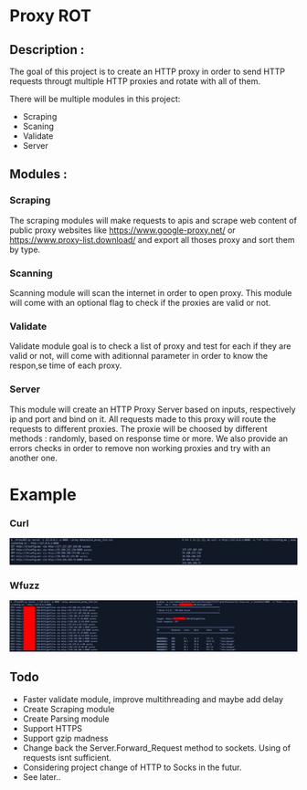 # Proxy ROT

## Description :

The goal of this project is to create an HTTP proxy in order to send HTTP requests througt multiple HTTP proxies and rotate with all of them.

There will be multiple modules in this project:

- Scraping
- Scaning
- Validate
- Server

## Modules :

### Scraping

The scraping modules will make requests to apis and scrape web content of public proxy websites like https://www.google-proxy.net/ or https://www.proxy-list.download/ and export all thoses proxy and sort them by type.

### Scanning

Scanning module will scan the internet in order to open proxy.
This module will come with an optional flag to check if the proxies are valid or not.

### Validate

Validate module goal is to check a list of proxy and test for each if they are valid or not, will come with aditionnal parameter in order to know the respon,se time of each proxy.

### Server

This module will create an HTTP Proxy Server based on inputs, respectively ip and port and bind on it.
All requests made to this proxy will route the requests to different proxies.
The proxie will be choosed by different methods : randomly, based on response time or more.
We also provide an errors checks in order to remove non working proxies and try with an another one.


# Example

### Curl
![](img/curl_example.png)

### Wfuzz
![](img/wfuzz_example.png)

## Todo

- Faster validate module, improve multithreading and maybe add delay
- Create Scraping module
- Create Parsing module
- Support HTTPS
- Support gzip madness
- Change back the Server.Forward_Request method to sockets. Using of requests isnt sufficient.
- Considering project change of HTTP to Socks in the futur.
- See later..